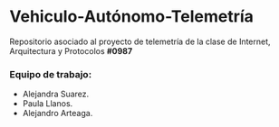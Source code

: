 # Vehiculo-Autónomo-Telemetría
Repositorio asociado al proyecto de telemetría de la clase de Internet, Arquitectura y Protocolos **#0987**
### Equipo de trabajo:
- Alejandra Suarez.
- Paula Llanos.
- Alejandro Arteaga.
